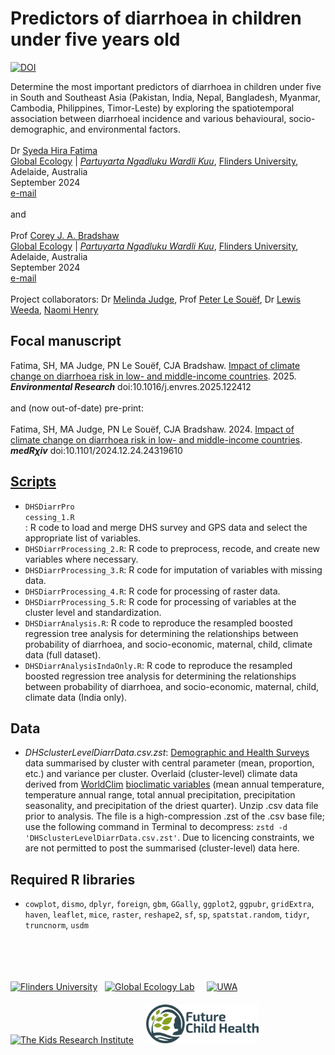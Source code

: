 # Predictors of diarrhoea in children under five years old
<a href="https://doi.org/10.5281/zenodo.13864715"><img src="https://zenodo.org/badge/DOI/10.5281/zenodo.13864715.svg" alt="DOI"></a>

Determine the most important predictors of diarrhoea in children under five in South and Southeast Asia (Pakistan, India, Nepal, Bangladesh, Myanmar, Cambodia, Philippines, Timor-Leste) by exploring the spatiotemporal association between diarrhoeal incidence and various behavioural, socio-demographic, and environmental factors.
<img align="right" src="www/stomachache.jpg" alt="" width="200" style="margin-top: 20px">
<br>
<br>
Dr <a href="https://globalecologyflinders.com/people/#SHF">Syeda Hira Fatima</a><br>
<a href="http://globalecologyflinders.com" target="_blank">Global Ecology</a> | <em><a href="https://globalecologyflinders.com/partuyarta-ngadluku-wardli-kuu/" target="_blank">Partuyarta Ngadluku Wardli Kuu</a></em>, <a href="http://flinders.edu.au" target="_blank">Flinders University</a>, Adelaide, Australia <br>
September 2024<br>
<a href=mailto:syeda.fatima@flinders.edu.au>e-mail</a> <br>
<br>
and<br>
<br>
Prof <a href="https://globalecologyflinders.com/people/#DIRECTOR">Corey J. A. Bradshaw</a> <br>
<a href="http://globalecologyflinders.com" target="_blank">Global Ecology</a> | <em><a href="https://globalecologyflinders.com/partuyarta-ngadluku-wardli-kuu/" target="_blank">Partuyarta Ngadluku Wardli Kuu</a></em>, <a href="http://flinders.edu.au" target="_blank">Flinders University</a>, Adelaide, Australia <br>
September 2024<br>
<a href=mailto:corey.bradshaw@flinders.edu.au>e-mail</a> <br>
<br>
Project collaborators: Dr <a href="https://www.researchgate.net/profile/Melinda-Judge">Melinda Judge</a>, Prof <a href="https://research-repository.uwa.edu.au/en/persons/peter-le-souef">Peter Le Souëf</a>, Dr <a href="https://loop.frontiersin.org/people/2658416/overview">Lewis Weeda</a>, <a href="mailto:Naomi.Hemy@thekids.org.au">Naomi Henry</a>
<br>
## Focal manuscript
Fatima, SH, MA Judge, PN Le Souëf, CJA Bradshaw. <a href="http://doi.org/10.1016/j.envres.2025.122412">Impact of climate change on diarrhoea risk in low- and middle-income countries</a>. 2025. <em><strong>Environmental Research</strong></em> doi:10.1016/j.envres.2025.122412<br>
<br>
and (now out-of-date) pre-print:<br>
<br>
Fatima, SH, MA Judge, PN Le Souëf, CJA Bradshaw. 2024. <a href="http://doi.org/10.1101/2024.12.24.24319610">Impact of climate change on diarrhoea risk in low- and middle-income countries</a>. <em><strong>medRχiv</strong></em> doi:10.1101/2024.12.24.24319610

## <a href="https://github.com/cjabradshaw/childDiarr/tree/main/scripts">Scripts</a>
<img align="right" src="www/DHSmap.jpg" alt="" width="400" style="margin-top: 20px">

- <code>DHSDiarrProcessing_1.R</code>: R code to load and merge DHS survey and GPS data and select the appropriate list of variables.
- <code>DHSDiarrProcessing_2.R</code>: R code to preprocess, recode, and create new variables where necessary.
- <code>DHSDiarrProcessing_3.R</code>: R code for imputation of variables with missing data.
- <code>DHSDiarrProcessing_4.R</code>: R code for processing of raster data.
- <code>DHSDiarrProcessing_5.R</code>: R code for processing of variables at the cluster level and standardization.
- <code>DHSDiarrAnalysis.R</code>: R code to reproduce the resampled boosted regression tree analysis for determining the relationships between probability of diarrhoea, and socio-economic, maternal, child, climate data (full dataset).
- <code>DHSDiarrAnalysisIndaOnly.R</code>: R code to reproduce the resampled boosted regression tree analysis for determining the relationships between probability of diarrhoea, and socio-economic, maternal, child, climate data (India only).

## Data
- <em>DHSclusterLevelDiarrData.csv.zst</em>: <a href="https://dhsprogram.com/data/">Demographic and Health Surveys</a> data summarised by cluster with central parameter (mean, proportion, etc.) and variance per cluster. Overlaid (cluster-level) climate data derived from <a href="https://www.worldclim.org/">WorldClim</a> <a href="https://www.worldclim.org/data/bioclim.html">bioclimatic variables</a> (mean annual temperature, temperature annual range, total annual precipitation, precipitation seasonality, and precipitation of the driest quarter). Unzip .csv data file prior to analysis. The file is a high-compression .zst of the .csv base file; use the following command in Terminal to decompress: <code>zstd -d 'DHSclusterLevelDiarrData.csv.zst'</code>. Due to licencing constraints, we are not permitted to post the summarised (cluster-level) data here.

## Required R libraries
- <code>cowplot</code>, <code>dismo</code>, <code>dplyr</code>, <code>foreign</code>, <code>gbm</code>, <code>GGally</code>, <code>ggplot2</code>, <code>ggpubr</code>, <code>gridExtra</code>, <code>haven</code>, <code>leaflet</code>, <code>mice</code>, <code>raster</code>, <code>reshape2</code>, <code>sf</code>, <code>sp</code>, <code>spatstat.random</code>, <code>tidyr</code>, <code>truncnorm</code>, <code>usdm</code>

<br>
<br>
<p><a href="https://www.flinders.edu.au"><img align="bottom-left" src="www/Flinders_University_Logo_Horizontal_RGB_Master.png" alt="Flinders University" width="150" style="margin-top: 20px"></a> &nbsp; <a href="https://globalecologyflinders.com"><img align="bottom-left" src="www/GEL Logo Kaurna New Transp.png" alt="Global Ecology Lab" width="85" style="margin-top: 20px"></a> &nbsp; &nbsp; <a href="https://www.uwa.edu.au/"><img align="bottom-left" src="www/UWA.png" alt="UWA" width="100" style="margin-top: 20px"></a> &nbsp; &nbsp; <a href="https://www.thekids.org.au"><img align="bottom-left" src="www/TheKids-Logo.png" alt="The Kids Research Institute" width="90" style="margin-top: 20px"></a> &nbsp; &nbsp; <a href="http://futurechildhealth.org"><img align="bottom-left" src="https://github.com/cjabradshaw/childDiarr/blob/main/www/FCHlogoFinaltransp.png" alt="Future Child Health" width="180" style="margin-top: 20px"></a></p>
